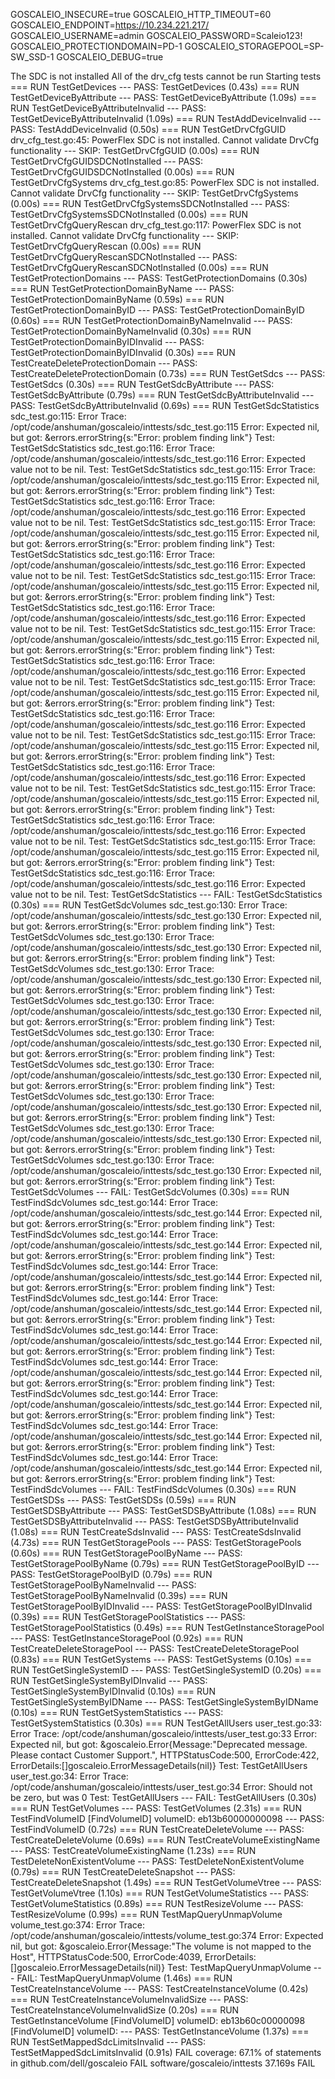GOSCALEIO_INSECURE=true
GOSCALEIO_HTTP_TIMEOUT=60
GOSCALEIO_ENDPOINT=https://10.234.221.217/
GOSCALEIO_USERNAME=admin
GOSCALEIO_PASSWORD=Scaleio123!
GOSCALEIO_PROTECTIONDOMAIN=PD-1
GOSCALEIO_STORAGEPOOL=SP-SW_SSD-1
GOSCALEIO_DEBUG=true




The SDC is not installed
All of the drv_cfg tests cannot be run
Starting tests
=== RUN   TestGetDevices
--- PASS: TestGetDevices (0.43s)
=== RUN   TestGetDeviceByAttribute
--- PASS: TestGetDeviceByAttribute (1.09s)
=== RUN   TestGetDeviceByAttributeInvalid
--- PASS: TestGetDeviceByAttributeInvalid (1.09s)
=== RUN   TestAddDeviceInvalid
--- PASS: TestAddDeviceInvalid (0.50s)
=== RUN   TestGetDrvCfgGUID
    drv_cfg_test.go:45: PowerFlex SDC is not installed. Cannot validate DrvCfg functionality
--- SKIP: TestGetDrvCfgGUID (0.00s)
=== RUN   TestGetDrvCfgGUIDSDCNotInstalled
--- PASS: TestGetDrvCfgGUIDSDCNotInstalled (0.00s)
=== RUN   TestGetDrvCfgSystems
    drv_cfg_test.go:85: PowerFlex SDC is not installed. Cannot validate DrvCfg functionality
--- SKIP: TestGetDrvCfgSystems (0.00s)
=== RUN   TestGetDrvCfgSystemsSDCNotInstalled
--- PASS: TestGetDrvCfgSystemsSDCNotInstalled (0.00s)
=== RUN   TestGetDrvCfgQueryRescan
    drv_cfg_test.go:117: PowerFlex SDC is not installed. Cannot validate DrvCfg functionality
--- SKIP: TestGetDrvCfgQueryRescan (0.00s)
=== RUN   TestGetDrvCfgQueryRescanSDCNotInstalled
--- PASS: TestGetDrvCfgQueryRescanSDCNotInstalled (0.00s)
=== RUN   TestGetProtectionDomains
--- PASS: TestGetProtectionDomains (0.30s)
=== RUN   TestGetProtectionDomainByName
--- PASS: TestGetProtectionDomainByName (0.59s)
=== RUN   TestGetProtectionDomainByID
--- PASS: TestGetProtectionDomainByID (0.60s)
=== RUN   TestGetProtectionDomainByNameInvalid
--- PASS: TestGetProtectionDomainByNameInvalid (0.30s)
=== RUN   TestGetProtectionDomainByIDInvalid
--- PASS: TestGetProtectionDomainByIDInvalid (0.30s)
=== RUN   TestCreateDeleteProtectionDomain
--- PASS: TestCreateDeleteProtectionDomain (0.73s)
=== RUN   TestGetSdcs
--- PASS: TestGetSdcs (0.30s)
=== RUN   TestGetSdcByAttribute
--- PASS: TestGetSdcByAttribute (0.79s)
=== RUN   TestGetSdcByAttributeInvalid
--- PASS: TestGetSdcByAttributeInvalid (0.69s)
=== RUN   TestGetSdcStatistics
    sdc_test.go:115:
                Error Trace:    /opt/code/anshuman/goscaleio/inttests/sdc_test.go:115
                Error:          Expected nil, but got: &errors.errorString{s:"Error: problem finding link"}
                Test:           TestGetSdcStatistics
    sdc_test.go:116:
                Error Trace:    /opt/code/anshuman/goscaleio/inttests/sdc_test.go:116
                Error:          Expected value not to be nil.
                Test:           TestGetSdcStatistics
    sdc_test.go:115:
                Error Trace:    /opt/code/anshuman/goscaleio/inttests/sdc_test.go:115
                Error:          Expected nil, but got: &errors.errorString{s:"Error: problem finding link"}
                Test:           TestGetSdcStatistics
    sdc_test.go:116:
                Error Trace:    /opt/code/anshuman/goscaleio/inttests/sdc_test.go:116
                Error:          Expected value not to be nil.
                Test:           TestGetSdcStatistics
    sdc_test.go:115:
                Error Trace:    /opt/code/anshuman/goscaleio/inttests/sdc_test.go:115
                Error:          Expected nil, but got: &errors.errorString{s:"Error: problem finding link"}
                Test:           TestGetSdcStatistics
    sdc_test.go:116:
                Error Trace:    /opt/code/anshuman/goscaleio/inttests/sdc_test.go:116
                Error:          Expected value not to be nil.
                Test:           TestGetSdcStatistics
    sdc_test.go:115:
                Error Trace:    /opt/code/anshuman/goscaleio/inttests/sdc_test.go:115
                Error:          Expected nil, but got: &errors.errorString{s:"Error: problem finding link"}
                Test:           TestGetSdcStatistics
    sdc_test.go:116:
                Error Trace:    /opt/code/anshuman/goscaleio/inttests/sdc_test.go:116
                Error:          Expected value not to be nil.
                Test:           TestGetSdcStatistics
    sdc_test.go:115:
                Error Trace:    /opt/code/anshuman/goscaleio/inttests/sdc_test.go:115
                Error:          Expected nil, but got: &errors.errorString{s:"Error: problem finding link"}
                Test:           TestGetSdcStatistics
    sdc_test.go:116:
                Error Trace:    /opt/code/anshuman/goscaleio/inttests/sdc_test.go:116
                Error:          Expected value not to be nil.
                Test:           TestGetSdcStatistics
    sdc_test.go:115:
                Error Trace:    /opt/code/anshuman/goscaleio/inttests/sdc_test.go:115
                Error:          Expected nil, but got: &errors.errorString{s:"Error: problem finding link"}
                Test:           TestGetSdcStatistics
    sdc_test.go:116:
                Error Trace:    /opt/code/anshuman/goscaleio/inttests/sdc_test.go:116
                Error:          Expected value not to be nil.
                Test:           TestGetSdcStatistics
    sdc_test.go:115:
                Error Trace:    /opt/code/anshuman/goscaleio/inttests/sdc_test.go:115
                Error:          Expected nil, but got: &errors.errorString{s:"Error: problem finding link"}
                Test:           TestGetSdcStatistics
    sdc_test.go:116:
                Error Trace:    /opt/code/anshuman/goscaleio/inttests/sdc_test.go:116
                Error:          Expected value not to be nil.
                Test:           TestGetSdcStatistics
    sdc_test.go:115:
                Error Trace:    /opt/code/anshuman/goscaleio/inttests/sdc_test.go:115
                Error:          Expected nil, but got: &errors.errorString{s:"Error: problem finding link"}
                Test:           TestGetSdcStatistics
    sdc_test.go:116:
                Error Trace:    /opt/code/anshuman/goscaleio/inttests/sdc_test.go:116
                Error:          Expected value not to be nil.
                Test:           TestGetSdcStatistics
    sdc_test.go:115:
                Error Trace:    /opt/code/anshuman/goscaleio/inttests/sdc_test.go:115
                Error:          Expected nil, but got: &errors.errorString{s:"Error: problem finding link"}
                Test:           TestGetSdcStatistics
    sdc_test.go:116:
                Error Trace:    /opt/code/anshuman/goscaleio/inttests/sdc_test.go:116
                Error:          Expected value not to be nil.
                Test:           TestGetSdcStatistics
--- FAIL: TestGetSdcStatistics (0.30s)
=== RUN   TestGetSdcVolumes
    sdc_test.go:130:
                Error Trace:    /opt/code/anshuman/goscaleio/inttests/sdc_test.go:130
                Error:          Expected nil, but got: &errors.errorString{s:"Error: problem finding link"}
                Test:           TestGetSdcVolumes
    sdc_test.go:130:
                Error Trace:    /opt/code/anshuman/goscaleio/inttests/sdc_test.go:130
                Error:          Expected nil, but got: &errors.errorString{s:"Error: problem finding link"}
                Test:           TestGetSdcVolumes
    sdc_test.go:130:
                Error Trace:    /opt/code/anshuman/goscaleio/inttests/sdc_test.go:130
                Error:          Expected nil, but got: &errors.errorString{s:"Error: problem finding link"}
                Test:           TestGetSdcVolumes
    sdc_test.go:130:
                Error Trace:    /opt/code/anshuman/goscaleio/inttests/sdc_test.go:130
                Error:          Expected nil, but got: &errors.errorString{s:"Error: problem finding link"}
                Test:           TestGetSdcVolumes
    sdc_test.go:130:
                Error Trace:    /opt/code/anshuman/goscaleio/inttests/sdc_test.go:130
                Error:          Expected nil, but got: &errors.errorString{s:"Error: problem finding link"}
                Test:           TestGetSdcVolumes
    sdc_test.go:130:
                Error Trace:    /opt/code/anshuman/goscaleio/inttests/sdc_test.go:130
                Error:          Expected nil, but got: &errors.errorString{s:"Error: problem finding link"}
                Test:           TestGetSdcVolumes
    sdc_test.go:130:
                Error Trace:    /opt/code/anshuman/goscaleio/inttests/sdc_test.go:130
                Error:          Expected nil, but got: &errors.errorString{s:"Error: problem finding link"}
                Test:           TestGetSdcVolumes
    sdc_test.go:130:
                Error Trace:    /opt/code/anshuman/goscaleio/inttests/sdc_test.go:130
                Error:          Expected nil, but got: &errors.errorString{s:"Error: problem finding link"}
                Test:           TestGetSdcVolumes
    sdc_test.go:130:
                Error Trace:    /opt/code/anshuman/goscaleio/inttests/sdc_test.go:130
                Error:          Expected nil, but got: &errors.errorString{s:"Error: problem finding link"}
                Test:           TestGetSdcVolumes
--- FAIL: TestGetSdcVolumes (0.30s)
=== RUN   TestFindSdcVolumes
    sdc_test.go:144:
                Error Trace:    /opt/code/anshuman/goscaleio/inttests/sdc_test.go:144
                Error:          Expected nil, but got: &errors.errorString{s:"Error: problem finding link"}
                Test:           TestFindSdcVolumes
    sdc_test.go:144:
                Error Trace:    /opt/code/anshuman/goscaleio/inttests/sdc_test.go:144
                Error:          Expected nil, but got: &errors.errorString{s:"Error: problem finding link"}
                Test:           TestFindSdcVolumes
    sdc_test.go:144:
                Error Trace:    /opt/code/anshuman/goscaleio/inttests/sdc_test.go:144
                Error:          Expected nil, but got: &errors.errorString{s:"Error: problem finding link"}
                Test:           TestFindSdcVolumes
    sdc_test.go:144:
                Error Trace:    /opt/code/anshuman/goscaleio/inttests/sdc_test.go:144
                Error:          Expected nil, but got: &errors.errorString{s:"Error: problem finding link"}
                Test:           TestFindSdcVolumes
    sdc_test.go:144:
                Error Trace:    /opt/code/anshuman/goscaleio/inttests/sdc_test.go:144
                Error:          Expected nil, but got: &errors.errorString{s:"Error: problem finding link"}
                Test:           TestFindSdcVolumes
    sdc_test.go:144:
                Error Trace:    /opt/code/anshuman/goscaleio/inttests/sdc_test.go:144
                Error:          Expected nil, but got: &errors.errorString{s:"Error: problem finding link"}
                Test:           TestFindSdcVolumes
    sdc_test.go:144:
                Error Trace:    /opt/code/anshuman/goscaleio/inttests/sdc_test.go:144
                Error:          Expected nil, but got: &errors.errorString{s:"Error: problem finding link"}
                Test:           TestFindSdcVolumes
    sdc_test.go:144:
                Error Trace:    /opt/code/anshuman/goscaleio/inttests/sdc_test.go:144
                Error:          Expected nil, but got: &errors.errorString{s:"Error: problem finding link"}
                Test:           TestFindSdcVolumes
    sdc_test.go:144:
                Error Trace:    /opt/code/anshuman/goscaleio/inttests/sdc_test.go:144
                Error:          Expected nil, but got: &errors.errorString{s:"Error: problem finding link"}
                Test:           TestFindSdcVolumes
--- FAIL: TestFindSdcVolumes (0.30s)
=== RUN   TestGetSDSs
--- PASS: TestGetSDSs (0.59s)
=== RUN   TestGetSDSByAttribute
--- PASS: TestGetSDSByAttribute (1.08s)
=== RUN   TestGetSDSByAttributeInvalid
--- PASS: TestGetSDSByAttributeInvalid (1.08s)
=== RUN   TestCreateSdsInvalid
--- PASS: TestCreateSdsInvalid (4.73s)
=== RUN   TestGetStoragePools
--- PASS: TestGetStoragePools (0.60s)
=== RUN   TestGetStoragePoolByName
--- PASS: TestGetStoragePoolByName (0.79s)
=== RUN   TestGetStoragePoolByID
--- PASS: TestGetStoragePoolByID (0.79s)
=== RUN   TestGetStoragePoolByNameInvalid
--- PASS: TestGetStoragePoolByNameInvalid (0.39s)
=== RUN   TestGetStoragePoolByIDInvalid
--- PASS: TestGetStoragePoolByIDInvalid (0.39s)
=== RUN   TestGetStoragePoolStatistics
--- PASS: TestGetStoragePoolStatistics (0.49s)
=== RUN   TestGetInstanceStoragePool
--- PASS: TestGetInstanceStoragePool (0.92s)
=== RUN   TestCreateDeleteStoragePool
--- PASS: TestCreateDeleteStoragePool (0.83s)
=== RUN   TestGetSystems
--- PASS: TestGetSystems (0.10s)
=== RUN   TestGetSingleSystemID
--- PASS: TestGetSingleSystemID (0.20s)
=== RUN   TestGetSingleSystemByIDInvalid
--- PASS: TestGetSingleSystemByIDInvalid (0.10s)
=== RUN   TestGetSingleSystemByIDName
--- PASS: TestGetSingleSystemByIDName (0.10s)
=== RUN   TestGetSystemStatistics
--- PASS: TestGetSystemStatistics (0.30s)
=== RUN   TestGetAllUsers
    user_test.go:33:
                Error Trace:    /opt/code/anshuman/goscaleio/inttests/user_test.go:33
                Error:          Expected nil, but got: &goscaleio.Error{Message:"Deprecated message. Please contact Customer Support.", HTTPStatusCode:500, ErrorCode:422, ErrorDetails:[]goscaleio.ErrorMessageDetails(nil)}
                Test:           TestGetAllUsers
    user_test.go:34:
                Error Trace:    /opt/code/anshuman/goscaleio/inttests/user_test.go:34
                Error:          Should not be zero, but was 0
                Test:           TestGetAllUsers
--- FAIL: TestGetAllUsers (0.30s)
=== RUN   TestGetVolumes
--- PASS: TestGetVolumes (2.31s)
=== RUN   TestFindVolumeID
[FindVolumeID] volumeID: eb13b60000000098
--- PASS: TestFindVolumeID (0.72s)
=== RUN   TestCreateDeleteVolume
--- PASS: TestCreateDeleteVolume (0.69s)
=== RUN   TestCreateVolumeExistingName
--- PASS: TestCreateVolumeExistingName (1.23s)
=== RUN   TestDeleteNonExistentVolume
--- PASS: TestDeleteNonExistentVolume (0.79s)
=== RUN   TestCreateDeleteSnapshot
--- PASS: TestCreateDeleteSnapshot (1.49s)
=== RUN   TestGetVolumeVtree
--- PASS: TestGetVolumeVtree (1.10s)
=== RUN   TestGetVolumeStatistics
--- PASS: TestGetVolumeStatistics (0.89s)
=== RUN   TestResizeVolume
--- PASS: TestResizeVolume (0.99s)
=== RUN   TestMapQueryUnmapVolume
    volume_test.go:374:
                Error Trace:    /opt/code/anshuman/goscaleio/inttests/volume_test.go:374
                Error:          Expected nil, but got: &goscaleio.Error{Message:"The volume is not mapped to the Host", HTTPStatusCode:500, ErrorCode:4039, ErrorDetails:[]goscaleio.ErrorMessageDetails(nil)}
                Test:           TestMapQueryUnmapVolume
--- FAIL: TestMapQueryUnmapVolume (1.46s)
=== RUN   TestCreateInstanceVolume
--- PASS: TestCreateInstanceVolume (0.42s)
=== RUN   TestCreateInstanceVolumeInvalidSize
--- PASS: TestCreateInstanceVolumeInvalidSize (0.20s)
=== RUN   TestGetInstanceVolume
[FindVolumeID] volumeID: eb13b60c00000098
[FindVolumeID] volumeID:
--- PASS: TestGetInstanceVolume (1.37s)
=== RUN   TestSetMappedSdcLimitsInvalid
--- PASS: TestSetMappedSdcLimitsInvalid (0.91s)
FAIL
coverage: 67.1% of statements in github.com/dell/goscaleio
FAIL    software/goscaleio/inttests     37.169s
FAIL
